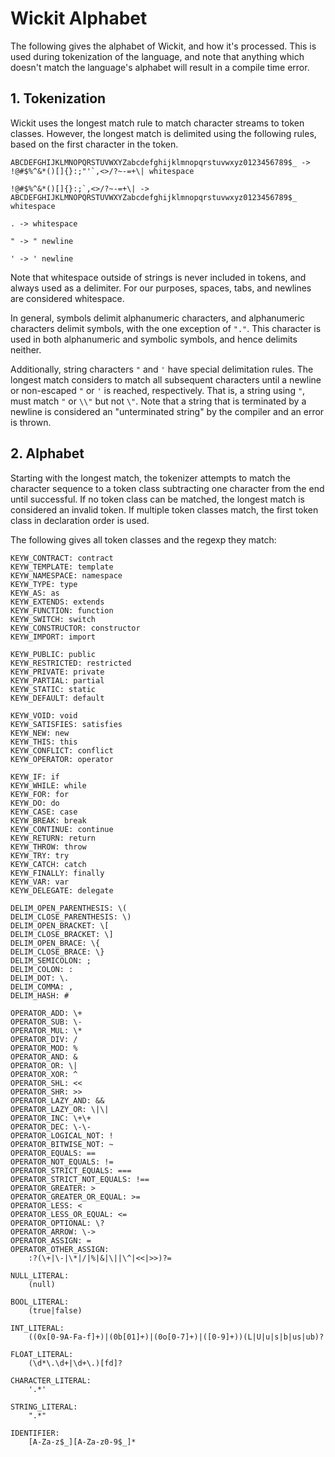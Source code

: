 
# Wickit Alphabet

The following gives the alphabet of Wickit, and how it's processed. This is used during tokenization of the language, and note that anything which doesn't match the language's alphabet will result in a compile time error.

## 1. Tokenization

Wickit uses the longest match rule to match character streams to token classes. However, the longest match is delimited using the following rules, based on the first character in the token.

```
ABCDEFGHIJKLMNOPQRSTUVWXYZabcdefghijklmnopqrstuvwxyz0123456789$_ -> !@#$%^&*()[]{}:;"'`,<>/?~-=+\| whitespace

!@#$%^&*()[]{}:;`,<>/?~-=+\| -> ABCDEFGHIJKLMNOPQRSTUVWXYZabcdefghijklmnopqrstuvwxyz0123456789$_ whitespace

. -> whitespace

" -> " newline

' -> ' newline
```

Note that whitespace outside of strings is never included in tokens, and always used as a delimiter. For our purposes, spaces, tabs, and newlines are considered whitespace.

In general, symbols delimit alphanumeric characters, and alphanumeric characters delimit symbols, with the one exception of `"."`. This character is used in both alphanumeric and symbolic symbols, and hence delimits neither.

Additionally, string characters `"` and `'` have special delimitation rules. The longest match considers to match all subsequent characters until a newline or non-escaped `"` or `'` is reached, respectively. That is, a string using `"`, must match `"` or `\\"` but not `\"`. Note that a string that is terminated by a newline is considered an "unterminated string" by the compiler and an error is thrown.

## 2. Alphabet

Starting with the longest match, the tokenizer attempts to match the character sequence to a token class subtracting one character from the end until successful. If no token class can be matched, the longest match is considered an invalid token. If multiple token classes match, the first token class in declaration order is used.

The following gives all token classes and the regexp they match:

```
KEYW_CONTRACT: contract
KEYW_TEMPLATE: template
KEYW_NAMESPACE: namespace
KEYW_TYPE: type
KEYW_AS: as
KEYW_EXTENDS: extends
KEYW_FUNCTION: function
KEYW_SWITCH: switch
KEYW_CONSTRUCTOR: constructor
KEYW_IMPORT: import

KEYW_PUBLIC: public
KEYW_RESTRICTED: restricted
KEYW_PRIVATE: private
KEYW_PARTIAL: partial
KEYW_STATIC: static
KEYW_DEFAULT: default

KEYW_VOID: void
KEYW_SATISFIES: satisfies
KEYW_NEW: new
KEYW_THIS: this
KEYW_CONFLICT: conflict
KEYW_OPERATOR: operator

KEYW_IF: if
KEYW_WHILE: while
KEYW_FOR: for
KEYW_DO: do
KEYW_CASE: case
KEYW_BREAK: break
KEYW_CONTINUE: continue
KEYW_RETURN: return
KEYW_THROW: throw
KEYW_TRY: try
KEYW_CATCH: catch
KEYW_FINALLY: finally
KEYW_VAR: var
KEYW_DELEGATE: delegate

DELIM_OPEN_PARENTHESIS: \(
DELIM_CLOSE_PARENTHESIS: \)
DELIM_OPEN_BRACKET: \[
DELIM_CLOSE_BRACKET: \]
DELIM_OPEN_BRACE: \{
DELIM_CLOSE_BRACE: \}
DELIM_SEMICOLON: ;
DELIM_COLON: :
DELIM_DOT: \.
DELIM_COMMA: ,
DELIM_HASH: #

OPERATOR_ADD: \+
OPERATOR_SUB: \-
OPERATOR_MUL: \*
OPERATOR_DIV: /
OPERATOR_MOD: %
OPERATOR_AND: &
OPERATOR_OR: \|
OPERATOR_XOR: ^
OPERATOR_SHL: <<
OPERATOR_SHR: >>
OPERATOR_LAZY_AND: &&
OPERATOR_LAZY_OR: \|\|
OPERATOR_INC: \+\+
OPERATOR_DEC: \-\-
OPERATOR_LOGICAL_NOT: !
OPERATOR_BITWISE_NOT: ~
OPERATOR_EQUALS: ==
OPERATOR_NOT_EQUALS: !=
OPERATOR_STRICT_EQUALS: ===
OPERATOR_STRICT_NOT_EQUALS: !==
OPERATOR_GREATER: >
OPERATOR_GREATER_OR_EQUAL: >=
OPERATOR_LESS: <
OPERATOR_LESS_OR_EQUAL: <=
OPERATOR_OPTIONAL: \?
OPERATOR_ARROW: \->
OPERATOR_ASSIGN: =
OPERATOR_OTHER_ASSIGN:
    :?(\+|\-|\*|/|%|&|\||\^|<<|>>)?=

NULL_LITERAL:
	(null)

BOOL_LITERAL:
    (true|false)

INT_LITERAL:
    ((0x[0-9A-Fa-f]+)|(0b[01]+)|(0o[0-7]+)|([0-9]+))(L|U|u|s|b|us|ub)?

FLOAT_LITERAL:
    (\d*\.\d+|\d+\.)[fd]?

CHARACTER_LITERAL:
    '.*'

STRING_LITERAL:
    ".*"

IDENTIFIER:
    [A-Za-z$_][A-Za-z0-9$_]*
```
